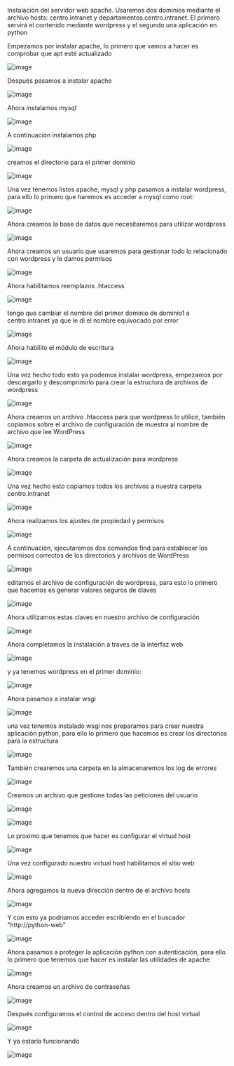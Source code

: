 Instalación del servidor web apache. Usaremos dos dominios mediante el archivo hosts: centro.intranet y departamentos.centro.intranet. El primero servirá el contenido mediante wordpress y el segundo una aplicación en python

Empezamos por instalar apache, lo primero que vamos a hacer es comprobar que apt esté actualizado

![image](https://github.com/juanjo002/ejerciciosSRI/assets/122454341/7af81ded-81cf-4c5c-87f3-4644a1abf279)

Después pasamos a instalar apache

![image](https://github.com/juanjo002/ejerciciosSRI/assets/122454341/e8aeecbc-e553-418a-b9b3-0cfcae43a2f4)

Ahora instalamos mysql

![image](https://github.com/juanjo002/ejerciciosSRI/assets/122454341/20812629-96c8-4280-9699-485e55489a2f)

A continuación instalamos php

![image](https://github.com/juanjo002/ejerciciosSRI/assets/122454341/d495c83d-2daf-4c21-9fb9-190523409565)

creamos el directorio para el primer dominio

![image](https://github.com/juanjo002/ejerciciosSRI/assets/122454341/60d9d6c6-4070-4816-af52-3dbd0fd93da6)

Una vez tenemos listos apache, mysql y php pasamos a instalar wordpress, para ello lo primero que haremos es acceder a mysql como root:

![image](https://github.com/juanjo002/ejerciciosSRI/assets/122454341/ddf6928e-70da-4998-a1c1-9672704a2793)

Ahora creamos la base de datos que necesitaremos para utilizar wordpress

![image](https://github.com/juanjo002/ejerciciosSRI/assets/122454341/00274a4f-ecf7-4da3-8e80-0489c56b57a4)

Ahora creamos un usuario que usaremos para gestionar todo lo relacionado con wordpress y le damos permisos

![image](https://github.com/juanjo002/ejerciciosSRI/assets/122454341/9c689380-31b1-48c2-8545-d131efc8a332)

Ahora habilitamos reemplazos .htaccess

![image](https://github.com/juanjo002/ejerciciosSRI/assets/122454341/5312f4d1-dbc7-499a-a520-605596da5711)

tengo que cambiar el nombre del primer dominio de dominio1 a centro.intranet ya que le di el nombre equivocado por error

![image](https://github.com/juanjo002/ejerciciosSRI/assets/122454341/149cb2ca-5545-491b-a43b-36578cae93a7)

Ahora habilito el módulo de escritura

![image](https://github.com/juanjo002/ejerciciosSRI/assets/122454341/f7319cd9-f2df-43ce-93d8-6a8484eb274f)

Una vez hecho todo esto ya podemos instalar wordpress, empezamos por descargarlo y descomprimirlo para crear la estructura de archivos de wordpress

![image](https://github.com/juanjo002/ejerciciosSRI/assets/122454341/0e4bca6d-0047-48e8-be5e-b20d6b432d58)

Ahora creamos un archivo .htaccess para que wordpress lo utilice, también copiamos sobre el archivo de configuración de muestra al nombre de archivo que lee WordPress

![image](https://github.com/juanjo002/ejerciciosSRI/assets/122454341/8aa221d3-f851-4774-a4e1-bbec7338c75b)

Ahora creamos la carpeta de actualización para wordpress 

![image](https://github.com/juanjo002/ejerciciosSRI/assets/122454341/5589de06-91fb-493a-9704-551b37f19f82)

Una vez hecho esto copiamos todos los archivos a nuestra carpeta centro.intranet

![image](https://github.com/juanjo002/ejerciciosSRI/assets/122454341/f14b6c4a-9533-4a1f-9854-e0c190f77ff8)

Ahora realizamos los ajustes de propiedad y permisos

![image](https://github.com/juanjo002/ejerciciosSRI/assets/122454341/8c06a8f7-f05c-48af-acfb-70434fcecd84)

A continuación, ejecutaremos dos comandos find para establecer los permisos correctos de los directorios y archivos de WordPress

![image](https://github.com/juanjo002/ejerciciosSRI/assets/122454341/50ad075e-9280-4c10-a5b0-93e8493330ba)

editamos el archivo de configuración de wordpress, para esto lo primero que hacemos es generar valores seguros de claves

![image](https://github.com/juanjo002/ejerciciosSRI/assets/122454341/8532c9c8-c07a-40af-9dc5-164fdfc9cddd)

Ahora utilizamos estas claves en nuestro archivo de configuración

![image](https://github.com/juanjo002/ejerciciosSRI/assets/122454341/3f217565-8a1f-43bd-8052-6691a8b91bff)

Ahora completamos la instalación a traves de la interfaz web

![image](https://github.com/juanjo002/ejerciciosSRI/assets/122454341/d95e7f36-d74b-4db3-8e4e-2b2f7423c1e6)

y ya tenemos wordpress en el primer dominio:

![image](https://github.com/juanjo002/ejerciciosSRI/assets/122454341/1557393f-f241-4b29-8fc2-80667dcee021)

Ahora pasamos a instalar wsgi

![image](https://github.com/juanjo002/ejerciciosSRI/assets/122454341/9ca0e25e-37dc-4c04-ba82-3da18b9794ef)

una vez tenemos instalado wsgi nos preparamos para crear nuestra aplicación python, para ello lo primero que hacemos es crear los directorios para la estructura

![image](https://github.com/juanjo002/ejerciciosSRI/assets/122454341/ea9129ad-9f89-456f-81c1-62759e85aae8)

También crearemos una carpeta en la almacenaremos los log de errores

![image](https://github.com/juanjo002/ejerciciosSRI/assets/122454341/9d25be6f-51a2-499b-bb32-15b31f3a8be4)

Creamos un archivo que gestione todas las peticiones del usuario

![image](https://github.com/juanjo002/ejerciciosSRI/assets/122454341/3fd91bab-47f9-4757-a214-99d666663c96)

![image](https://github.com/juanjo002/ejerciciosSRI/assets/122454341/963b8f69-5c69-471a-8a35-26fcb9098472)

Lo proximo que tenemos que hacer es configurar el virtual host

![image](https://github.com/juanjo002/ejerciciosSRI/assets/122454341/8724d1c3-9cc4-4db8-badd-4d97f27d254e)

Una vez configurado nuestro virtual host habilitamos el sitio web

![image](https://github.com/juanjo002/ejerciciosSRI/assets/122454341/1f7b704e-3e3f-43f2-bb9c-e3784ffdf979)

Ahora agregamos la nueva dirección dentro de el archivo hosts

![image](https://github.com/juanjo002/ejerciciosSRI/assets/122454341/dc88991a-c68d-49c7-97ec-4dc5264e20ec)

Y con esto ya podriamos acceder escribiendo en el buscador "http://python-web"

![image](https://github.com/juanjo002/ejerciciosSRI/assets/122454341/d4f51f5e-0e6c-428d-a04c-5eaefec8a10c)

Ahora pasamos a proteger la aplicación python con autenticación, para ello lo primero que tenemos que hacer es instalar las utilidades de apache

![image](https://github.com/juanjo002/ejerciciosSRI/assets/122454341/8c5786e1-2b9f-462e-a927-ddca3a8f42b2)

Ahora creamos un archivo de contraseñas

![image](https://github.com/juanjo002/ejerciciosSRI/assets/122454341/fbe93533-6a0b-4587-96b6-cb13ff660b98)

Después configuramos el control de acceso dentro del host virtual

![image](https://github.com/juanjo002/ejerciciosSRI/assets/122454341/c6a02a09-2d0d-47dd-a33a-ec2ef68e1f5d)

Y ya estaría funcionando

![image](https://github.com/juanjo002/ejerciciosSRI/assets/122454341/82238baa-3e17-4af4-9937-2cad5a0b5167)
